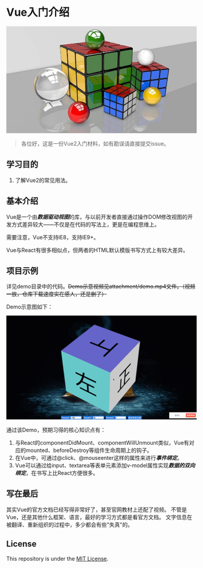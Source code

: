 # Vue入门介绍

![cube](./attachment/cube.jpg)

> 各位好，这是一份Vue2入门材料，如有勘误请直接提交issue。

## 学习目的

1. 了解Vue2的常见用法。

## 基本介绍

Vue是一个由***数据驱动视图***的库，与以前开发者直接通过操作DOM修改视图的开发方式差异较大——不仅是在代码的写法上，更是在编程思维上。

需要注意，Vue不支持IE8，支持IE9+。

Vue与React有很多相似点，但两者的HTML默认模版书写方式上有较大差异。

## 项目示例

详见demo目录中的代码。<del>Demo示意视频见attachment/demo.mp4文件。（视频一放，仓库下载速度实在感人，还是删了）</del>

Demo示意图如下：

![snapshot](./attachment/snapshot.png)

通过该Demo，预期习得的核心知识点有：

1. 与React的componentDidMount、componentWillUnmount类似，Vue有对应的mounted、beforeDestroy等组件生命周期上的钩子。
2. 在Vue中，可通过@click、@mouseenter这样的属性来进行***事件绑定***。
3. Vue可以通过给input、textarea等表单元素添加v-model属性实现***数据的双向绑定***，在书写上比React方便很多。

## 写在最后

其实Vue的官方文档已经写得非常好了，甚至官网教材上还配了视频。
不管是Vue，还是其他什么框架、语言，最好的学习方式都是看官方文档。
文字信息在被翻译、重新组织的过程中，多少都会有些"失真"的。

## License

This repository is under the [MIT License](./LICENSE).
